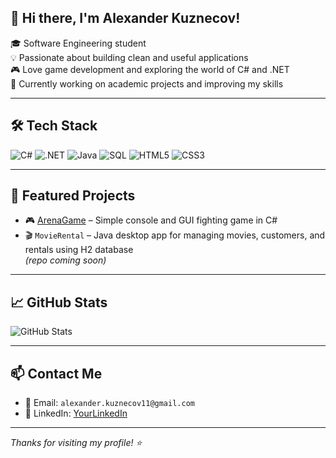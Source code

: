 ## 👋 Hi there, I'm Alexander Kuznecov!

🎓 Software Engineering student  
💡 Passionate about building clean and useful applications  
🎮 Love game development and exploring the world of C# and .NET  
🚀 Currently working on academic projects and improving my skills  

---

## 🛠️ Tech Stack

![C#](https://img.shields.io/badge/-CSharp-239120?style=flat&logo=c-sharp&logoColor=white)
![.NET](https://img.shields.io/badge/-.NET-512BD4?style=flat&logo=dotnet&logoColor=white)
![Java](https://img.shields.io/badge/-Java-007396?style=flat&logo=java&logoColor=white)
![SQL](https://img.shields.io/badge/-SQL-4479A1?style=flat&logo=mysql&logoColor=white)
![HTML5](https://img.shields.io/badge/-HTML5-E34F26?style=flat&logo=html5&logoColor=white)
![CSS3](https://img.shields.io/badge/-CSS3-1572B6?style=flat&logo=css3&logoColor=white)

---

## 📁 Featured Projects

- 🎮 [ArenaGame](https://github.com/AlexanderKuznecov/ArenaGame-2301321059) – Simple console and GUI fighting game in C#
- 🎬 `MovieRental` – Java desktop app for managing movies, customers, and rentals using H2 database  
*(repo coming soon)*

---

## 📈 GitHub Stats

![GitHub Stats](https://github-readme-stats.vercel.app/api?username=AlexanderKuznecov&show_icons=true&theme=radical)

---

## 📫 Contact Me

- 📧 Email: `alexander.kuznecov11@gmail.com`
- 💼 LinkedIn: [YourLinkedIn](https://www.linkedin.com/)

---

_Thanks for visiting my profile! ⭐_

